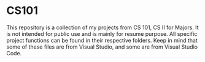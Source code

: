 # CS101
This repository is a collection of my projects from CS 101, CS II for Majors. It is not intended for public use and is mainly for resume purpose. All specific project functions can be found in their respective folders. Keep in mind that some of these files
are from Visual Studio, and some are from Visual Studio Code.
